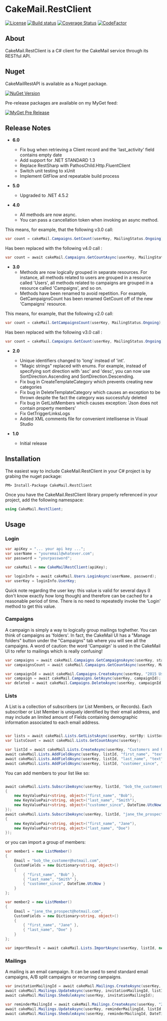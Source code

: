 # CakeMail.RestClient

[![License](https://img.shields.io/badge/license-MIT-blue.svg)](http://jericho.mit-license.org/)
[![Build status](https://ci.appveyor.com/api/projects/status/m8lsx7snrc5jdrdi?svg=true)](https://ci.appveyor.com/project/Jericho/cakemail-restclient)
[![Coverage Status](https://coveralls.io/repos/Jericho/CakeMail.RestClient/badge.svg)](https://coveralls.io/r/Jericho/CakeMail.RestClient)
[![CodeFactor](https://www.codefactor.io/repository/github/jericho/cakemail.restclient/badge)](https://www.codefactor.io/repository/github/jericho/cakemail.restclient)

## About

CakeMail.RestClient is a C# client for the CakeMail service through its RESTful API.

## Nuget

CakeMailRestAPI is available as a Nuget package.

[![NuGet Version](http://img.shields.io/nuget/v/CakeMail.RestClient.svg)](https://www.nuget.org/packages/CakeMail.RestClient/)

Pre-release packages are available on my MyGet feed:

[![MyGet Pre Release](https://img.shields.io/myget/jericho/vpre/cakemail.restclient.svg)](http://myget.org/gallery/jericho)


## Release Notes




+ **6.0**
    - Fix bug when retrieving a Client record and the 'last_activity' field contains empty date
    - Add support for .NET STANDARD 1.3
    - Replace RestSharp with PathosChild.Http.FluentClient 
    - Switch unit testing to xUnit
    - Implement GitFlow and repeatable build process

+ **5.0**
    - Upgraded to .NET 4.5.2

+ **4.0**
    - All methods are now async.
    - You can pass a cancellation token when invoking an async method.

This means, for example, that the following v3.0 call:

```csharp
var count = cakeMail.Campaigns.GetCount(userKey, MailingStatus.Ongoing);
```

Has been replaced with the following v4.0 call :

```csharp
var count = await cakeMail.Campaigns.GetCountAsync(userKey, MailingStatus.Ongoing);
```

+ **3.0**
    - Methods are now logically grouped in separate resources. For instance, all methods related to users are grouped in a resource called 'Users', all methods related to campaigns are grouped in a resource called 'Campaigns', and so on.
    - Methods have been renamed to avoid repetition. For example, GetCampaignsCount has been renamed GetCount off of the new 'Campaigns' resource.

This means, for example, that the following v2.0 call:

```csharp
var count = cakeMail.GetCampaignsCount(userKey, MailingStatus.Ongoing);
```

Has been replaced with the following v3.0 call :

```csharp
var count = cakeMail.Campaigns.GetCount(userKey, MailingStatus.Ongoing);
```


+ **2.0**
    - Unique identifiers changed to 'long' instead of 'int'.
    - "Magic strings" replaced with enums. For example, instead of specifying sort direction with 'asc' and 'desc', you can now use SortDirection.Ascending and SortDirection.Descending.
    - Fix bug in CreateTemplateCategory which prevents creating new categories
    - Fix bug in DeleteTemplateCategory which causes an exception to be thrown despite the fact the category was successfuly deleted
    - Fix bug in GetListMembers which causes exception: 'Json does not contain property members'
    - Fix GetTriggerLinksLogs
    - Added XML comments file for convenient intellisense in Visual Studio

+ **1.0**
    - Initial release

## Installation

The easiest way to include CakeMail.RestClient in your C# project is by grabing the nuget package:

```
PM> Install-Package CakeMail.RestClient
```

Once you have the CakeMail.RestClient library properly referenced in your project, add the following namespace:

```csharp
using CakeMail.RestClient;
```

## Usage

### Login

```csharp
var apiKey = "... your api key ...";
var userName = "youremail@whatever.com";
var password = "yourpassword";

var cakeMail = new CakeMailRestClient(apiKey);

var loginInfo = await cakeMail.Users.LoginAsync(userName, password);
var userKey = loginInfo.UserKey;
```

Quick note regarding the user key: this value is valid for several days (I don't know exactly how long though) and therefore can be cached for a reasonable period of time. There is no need to repeatedly invoke the 'Login' method to get this value.

### Campaigns

A campaign is simply a way to logically group mailings toghether. You can think of campaigns as 'folders'. In fact, the CakeMail UI has a "Manage folders" button under the "Campaigns" tab where you will see all the campaigns.
A word of caution: the word 'Campaign' is used in the CakeMail UI to refer to mailings which is really confusing!

```csharp
var campaigns = await cakeMail.Campaigns.GetCampaignsAsync(userKey, status: MailingStatus.Ongoing, sortBy: MailingSortBy.Name, sortDirection: SortDirection.Ascending, limit: 50, offset: 0);
var campaignsCount = await cakeMail.Campaigns.GetCountAsync(userKey, MailingStatus.Ongoing);

var campaignId = await cakeMail.Campaigns.CreateAsync(userKey, "2015 User Conference");
var campaign = await cakeMail.Campaigns.GetAsync(userKey, campaignId);
var deleted = await cakeMail.Campaigns.DeleteAsync(userKey, campaignId);

```

### Lists

A List is a collection of subscribers (or List Members, or Records). Each subscriber or List Member is uniquely identified by their email address, and may include an limited amount of Fields containing demographic information associated to each email address.

```csharp

var lists = await cakeMail.Lists.GetListsAsync(userKey, sortBy: ListSortBy.Name, sortDirection: SortDirection.Descending, limit: 50, offset: 0);
var listsCount = await cakeMail.Lists.GetCountAsync(userKey);

var listId = await cakeMail.Lists.CreateAsync(userKey, "Customers and Prospects", "The XYZ Marketing Group", "marketing@yourcompany.com", true);
await cakeMail.Lists.AddFieldAsync(userKey, listId, "first_name", "text");
await cakeMail.Lists.AddFieldAsync(userKey, listId, "last_name", "text");
await cakeMail.Lists.AddFieldAsync(userKey, listId, "customer_since", "datetime");
```

You can add members to your list like so:

```csharp

await cakeMail.Lists.SubscribeAsync(userKey, listId, "bob_the_customer@hotmail.com", true, true, new[]
{
    new KeyValuePair<string, object>("first_name", "Bob"), 
    new KeyValuePair<string, object>("last_name", "Smith"), 
    new KeyValuePair<string, object>("customer_since", DateTime.UtcNow) 
});
await cakeMail.Lists.SubscribeAsync(userKey, listId, "jane_the_prospect@hotmail.com", true, true, new[]
{
    new KeyValuePair<string, object>("first_name", "Jane"), 
    new KeyValuePair<string, object>("last_name", "Doe")
});
```

or you can import a group of members:

```csharp
var member1 = new ListMember()
{
    Email = "bob_the_customer@hotmail.com",
    CustomFields = new Dictionary<string, object>()
    {
        { "first_name", "Bob" },
        { "last_name", "Smith" },
        { "customer_since", DateTime.UtcNow }
    }
};

var member2 = new ListMember()
{
    Email = "jane_the_prospect@hotmail.com",
    CustomFields = new Dictionary<string, object>()
    {
        { "first_name", "Jane" },
        { "last_name", "Doe" }
    }
};

var importResult = await cakeMail.Lists.ImportAsync(userKey, listId, new[] { member1, member2 });
```

### Mailings

A mailing is an email campaign. It can be used to send standard email campaigns, A/B split campaigns or recurring campaigns.

```csharp
var invitationMailingId = await cakeMail.Mailings.CreateAsync(userKey, "2015 User Conference invitation", campaignId);
await cakeMail.Mailings.UpdateAsync(userKey, invitationMailingId, listId: listId, htmlContent: "<html><body>You are invited to attend our annual user conference</body></html>", textContent: "You are invited to attend our annual user conference", subject: "Invitation to our 2015 user conference");
await cakeMail.Mailings.SheduleAsync(userKey, invitationMailingId);

var reminderMailingId = await cakeMail.Mailings.CreateAsync(userKey, "2015 User Conference reminder", campaignId);
await cakeMail.Mailings.UpdateAsync(userKey, reminderMailingId, listId: listId, htmlContent: "<html><body>Don't forget our upcoming annual user conference</body></html>", textContent: "Don't forget our upcoming annual user conference", subject: "Reminder about our 2015 user conference");
await cakeMail.Mailings.SheduleAsync(userKey, reminderMailingId, DateTime.UtcNow.AddDays(2));
```
